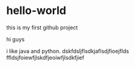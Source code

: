 # hello-world
this is my first github project

hi guys

i like java and python.
dskfdsljflsdkjaflsdjfioejflds
ffldsjfoiewfjlskdfjeoiwfjlsdkfjief
